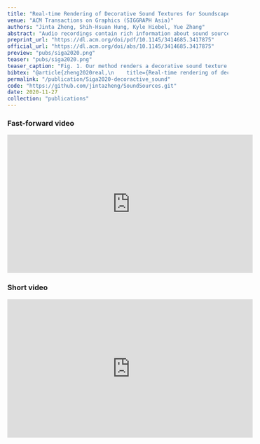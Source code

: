 ```yaml
---
title: "Real-time Rendering of Decorative Sound Textures for Soundscapes"
venue: "ACM Transactions on Graphics (SIGGRAPH Asia)"
authors: "Jinta Zheng, Shih-Hsuan Hung, Kyle Hiebel, Yue Zhang"
abstract: "Audio recordings contain rich information about sound sources and their properties such as the location, loudness, and frequency of events. One prevalent component in sound recordings is the sound texture, which contains a massive number of events. In such a texture, there can be some distinct and repeated sounds that we term as a foreground sound. Birds chirping in the wind is one such decorative sound texture with the chirping as a foreground sound and the wind as a background texture. To render these decorative sound textures in real-time and with high quality, we create twolayer Markov Models to enable smooth transitions from sound grain to sound grain and propose a hierarchical scheme to generate Head-Related Transfer Function filters for localization cues of sounds represented as area/volume sources. Moreover, during the synthesis stage, we provide control over the."
preprint_url: "https://dl.acm.org/doi/pdf/10.1145/3414685.3417875"
official_url: "https://dl.acm.org/doi/abs/10.1145/3414685.3417875"
preview: "pubs/siga2020.png"
teaser: "pubs/siga2020.png"
teaser_caption: "Fig. 1. Our method renders a decorative sound texture of a city street during a rainstorm. The images (top row) show the virtual scene from the listener’s perspective over an eight second time period. The plots (bottom row) show the corresponding color-coded waveform of the rendered decorative sound texture in the left and right ears. Raindrops hitting the road (blue) is the background texture, raindrops hitting the umbrella (dark green) is the first foreground sound, and birds chirping (light green) is the second foreground sound. All the foreground sounds and background textures were extracted from recordings at Font et al. [2013]. The intensity of the background texture increases throughout the eight seconds, as intended by the scene designer. Additionally, the event frequency of the foreground sounds increases over time, which is also controlled by our methods. This scene is built in CARLA (Dosovitskiy et al. 2017)."
bibtex: "@article{zheng2020real,\n    title={Real-time rendering of decorative sound textures for soundscapes},\n    author={Zheng, Jinta and Hung, Shih-Hsuan and Hiebel, Kyle and Zhang, Yue},\n    journal={ACM Transactions on Graphics (TOG)},\n    volume={39},\n    number={6},\n    pages={1--12},\n    year={2020},\n    publisher={ACM New York, NY, USA}\n}"
permalink: "/publication/Siga2020-decoractive_sound"
code: "https://github.com/jintazheng/SoundSources.git"
date: 2020-11-27
collection: "publications"
---
```


### Fast-forward video

<iframe width="560" height="315" src="https://www.youtube.com/embed/9FOURP3NocQ" title="YouTube video player" frameborder="0" allow="accelerometer; autoplay; clipboard-write; encrypted-media; gyroscope; picture-in-picture; web-share" allowfullscreen></iframe>

### Short video

<iframe width="560" height="315" src="https://www.youtube.com/embed/2SwOGqGEPSQ" title="YouTube video player" frameborder="0" allow="accelerometer; autoplay; clipboard-write; encrypted-media; gyroscope; picture-in-picture; web-share" allowfullscreen></iframe>
